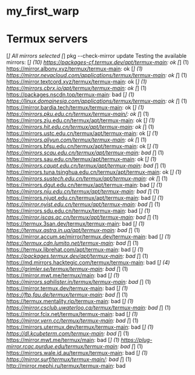 # my_first_warp
# Termux servers
[*] All mirrors selected                                [*] pkg --check-mirror update
Testing the available mirrors:                          [*] (10) https://packages-cf.termux.dev/apt/termux-main: ok                                                     [*] (1) https://mirror.albony.xyz/termux/termux-main: ok
[*] (1) https://mirror.nevacloud.com/applications/termux/termux-main: ok
[*] (1) https://mirror.textcord.xyz/termux/termux-main: ok
[*] (1) https://mirrors.cbrx.io/apt/termux/termux-main: ok                                                      [*] (1) https://packages.nscdn.top/termux-main: bad     [*] (1) https://linux.domainesia.com/applications/termux/termux-main: ok                                        [*] (1) https://mirror.bardia.tech/termux/termux-main: ok                                                       [*] (1) https://mirrors.pku.edu.cn/termux/termux-main/: ok                                                      [*] (1) https://mirrors.zju.edu.cn/termux/apt/termux-main: ok                                                   [*] (1) https://mirrors.hit.edu.cn/termux/apt/termux-main: ok
[*] (1) https://mirrors.ustc.edu.cn/termux/apt/termux-main: ok
[*] (1) https://mirrors.aliyun.com/termux/termux-main: ok
[*] (1) https://mirrors.bfsu.edu.cn/termux/apt/termux-main: ok
[*] (1) https://mirrors.scau.edu.cn/termux/apt/termux-main: bad
[*] (1) https://mirrors.sau.edu.cn/termux/apt/termux-main: ok
[*] (1) https://mirrors.cqupt.edu.cn/termux/apt/termux-main: bad
[*] (1) https://mirrors.tuna.tsinghua.edu.cn/termux/apt/termux-main: ok
[*] (1) https://mirrors.sustech.edu.cn/termux/apt/termux-main: ok
[*] (1) https://mirrors.dgut.edu.cn/termux/apt/termux-main: bad
[*] (1) https://mirrors.nju.edu.cn/termux/apt/termux-main: bad
[*] (1) https://mirrors.njupt.edu.cn/termux/apt/termux-main: bad
[*] (1) https://mirror.nyist.edu.cn/termux/apt/termux-main: bad
[*] (1) https://mirrors.sdu.edu.cn/termux/termux-main: bad
[*] (1) https://mirror.iscas.ac.cn/termux/apt/termux-main: bad
[*] (1) https://termux.3san.dev/termux/termux-main: bad
[*] (1) https://termux.astra.in.ua/apt/termux-main: bad
[*] (1) https://mirror.accum.se/mirror/termux.dev/termux-main: bad
[*] (1) https://termux.cdn.lumito.net/termux-main: bad
[*] (1) https://termux.librehat.com/apt/termux-main: bad
[*] (1) https://packages.termux.dev/apt/termux-main: bad
[*] (1) https://md.mirrors.hacktegic.com/termux/termux-main: bad
[*] (4) https://grimler.se/termux/termux-main: bad
[*] (1) https://mirror.mwt.me/termux/main: bad
[*] (1) https://mirrors.sahilister.in/termux/termux-main: bad
[*] (1) https://mirror.termux.dev/termux-main: bad
[*] (1) https://ftp.fau.de/termux/termux-main: bad
[*] (1) https://termux.mentality.rip/termux-main: bad
[*] (1) https://mirror.csclub.uwaterloo.ca/termux/termux-main: bad
[*] (1) https://mirror.fcix.net/termux/termux-main: bad
[*] (1) https://mirror.vern.cc/termux/termux-main: bad
[*] (1) https://mirrors.utermux.dev/termux/termux-main: bad
[*] (1) https://dl.kcubeterm.com/termux-main: bad
[*] (1) https://mirror.mwt.me/termux/main: bad
[*] (1) https://plug-mirror.rcac.purdue.edu/termux/termux-main: bad
[*] (1) https://mirrors.wale.id.au/termux/termux-main: bad
[*] (1) https://mirror.surf/termux/termux-main/: bad
[*] (1) http://mirror.mephi.ru/termux/termux-main: bad
